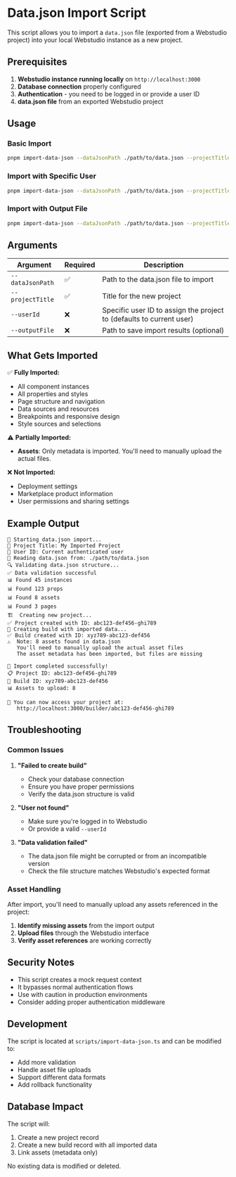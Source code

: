 # Data.json Import Script

This script allows you to import a `data.json` file (exported from a Webstudio project) into your local Webstudio instance as a new project.

## Prerequisites

1. **Webstudio instance running locally** on `http://localhost:3000`
2. **Database connection** properly configured
3. **Authentication** - you need to be logged in or provide a user ID
4. **data.json file** from an exported Webstudio project

## Usage

### Basic Import

```bash
pnpm import-data-json --dataJsonPath ./path/to/data.json --projectTitle "My Imported Project"
```

### Import with Specific User

```bash
pnpm import-data-json --dataJsonPath ./path/to/data.json --projectTitle "My Imported Project" --userId "user-uuid-here"
```

### Import with Output File

```bash
pnpm import-data-json --dataJsonPath ./path/to/data.json --projectTitle "My Imported Project" --outputFile ./import-result.json
```

## Arguments

| Argument         | Required | Description                                                          |
| ---------------- | -------- | -------------------------------------------------------------------- |
| `--dataJsonPath` | ✅       | Path to the data.json file to import                                 |
| `--projectTitle` | ✅       | Title for the new project                                            |
| `--userId`       | ❌       | Specific user ID to assign the project to (defaults to current user) |
| `--outputFile`   | ❌       | Path to save import results (optional)                               |

## What Gets Imported

✅ **Fully Imported:**

- All component instances
- All properties and styles
- Page structure and navigation
- Data sources and resources
- Breakpoints and responsive design
- Style sources and selections

⚠️ **Partially Imported:**

- **Assets**: Only metadata is imported. You'll need to manually upload the actual files.

❌ **Not Imported:**

- Deployment settings
- Marketplace product information
- User permissions and sharing settings

## Example Output

```
🚀 Starting data.json import...
📝 Project Title: My Imported Project
👤 User ID: Current authenticated user
📁 Reading data.json from: ./path/to/data.json
🔍 Validating data.json structure...
✅ Data validation successful
📊 Found 45 instances
📊 Found 123 props
📊 Found 8 assets
📊 Found 3 pages
🏗️  Creating new project...
✅ Project created with ID: abc123-def456-ghi789
🔨 Creating build with imported data...
✅ Build created with ID: xyz789-abc123-def456
⚠️  Note: 8 assets found in data.json
   You'll need to manually upload the actual asset files
   The asset metadata has been imported, but files are missing

🎉 Import completed successfully!
📋 Project ID: abc123-def456-ghi789
🔨 Build ID: xyz789-abc123-def456
📊 Assets to upload: 8

🔗 You can now access your project at:
   http://localhost:3000/builder/abc123-def456-ghi789
```

## Troubleshooting

### Common Issues

1. **"Failed to create build"**

   - Check your database connection
   - Ensure you have proper permissions
   - Verify the data.json structure is valid

2. **"User not found"**

   - Make sure you're logged in to Webstudio
   - Or provide a valid `--userId`

3. **"Data validation failed"**
   - The data.json file might be corrupted or from an incompatible version
   - Check the file structure matches Webstudio's expected format

### Asset Handling

After import, you'll need to manually upload any assets referenced in the project:

1. **Identify missing assets** from the import output
2. **Upload files** through the Webstudio interface
3. **Verify asset references** are working correctly

## Security Notes

- This script creates a mock request context
- It bypasses normal authentication flows
- Use with caution in production environments
- Consider adding proper authentication middleware

## Development

The script is located at `scripts/import-data-json.ts` and can be modified to:

- Add more validation
- Handle asset file uploads
- Support different data formats
- Add rollback functionality

## Database Impact

The script will:

1. Create a new project record
2. Create a new build record with all imported data
3. Link assets (metadata only)

No existing data is modified or deleted.
